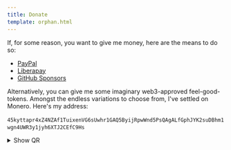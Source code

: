 ```yaml
---
title: Donate
template: orphan.html
---
```


If, for some reason, you want to give me money, here are the means to do so:

- [PayPal](https://www.paypal.com/donate/?hosted_button_id=L235MHK6CDKKS)
- [Liberapay](https://liberapay.com/kytta)
- [GitHub Sponsors](https://github.com/sponsors/kytta)

Alternatively, you can give me some imaginary web3-approved feel-good-tokens. Amongst the endless variations to choose from, I've settled on Monero. Here's my address:

<p class="monero"><code>45kyttapr4xZ4NZAf1TuixenVG6sUwhr1GAQ5ByijRpwWnd5PsQAgALfGphJYK2suDBhm1wgn4UWR3y1jyh6XTJ2CEfC9Hs</code></p>

<details>
<summary>Show QR</summary>

![QR-encoded Monero address](/monero.png)

</details>
